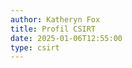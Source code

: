 ```yaml
---
author: Katheryn Fox
title: Profil CSIRT
date: 2025-01-06T12:55:00
type: csirt
---
```

<script>
const profilCSIRT = [
    {
        icon: '/icon/tentang-csirt.png',
        title: 'Tentang CSIRT',
        type: 'link',
        link: '/ms-profil-csirt/tentang'
    },
    {
        icon: '/icon/struktur-organisasi-csirt.png', 
        title: 'Struktur Organisasi',
        type: 'link',
        link: '/ms-profil-csirt/struktur-organisasi'
    },
    {
        icon: '/icon/visi-dan-misi-csirt.png',
        title: 'Visi dan Misi',
        type: 'link',
        link: '/ms-profil-csirt/visi-dan-misi'
    }
];

function renderSections() {
    const container = document.querySelector('.container-menu');
    profilCSIRT.forEach(section => {
        const div = document.createElement('div');
        div.className = 'flex flex-col items-center menu-container';
        
        const content = section.type === 'modal' 
            ? `<div onclick="openImgModal('${section.link}')" class="bg-customGreen rounded-xl p-2 menu-item transition-all duration-300 cursor-pointer" 
                style="z-index: 5; width: 100px; height: 100px; overflow: hidden; opacity: 0.8; display: flex; justify-content: center; align-items: center;">
                <img src="${section.icon}" alt="${section.title}" class="h-4/5 max-h-full w-auto object-contain">
               </div>`
            : `<a href="${section.link}" class="bg-customGreen rounded-xl p-2 menu-item transition-all duration-300 cursor-pointer" 
                style="z-index: 5; width: 100px; height: 100px; overflow: hidden; opacity: 0.8; display: flex; justify-content: center; align-items: center;">
                <img src="${section.icon}" alt="${section.title}" class="h-4/5 max-h-full w-auto object-contain">
               </a>`;
               
        div.innerHTML = `
            ${content}
            <p class="text-base text-black dark:text-white text-center w-full mt-2">${section.title}</p>
        `;
        
        container.appendChild(div);
    });
}

document.addEventListener('DOMContentLoaded', renderSections);
</script>

<style>
.menu-container:hover .menu-item {
    transform: scale(1.1);
    opacity: 1;
    box-shadow: 0 4px 8px rgba(0,0,0,0.2);
}

.menu-container:hover .menu-title {
    font-weight: bold;
    color: #2F855A;
}

.container-menu {
    display: grid;
    grid-template-columns: repeat(3, 1fr);
    justify-content: center;
    gap: 2rem;
}

@media (max-width: 767px) {
    .container-menu {
        grid-template-columns: repeat(2, 1fr);
        gap: 1rem;
    }
    
    .container-menu > div {
        transform: none !important;
    }
}
</style>

<div class="container container-menu px-4 md:px-32 gap-2 mx-auto max-w-4xl">
</div>